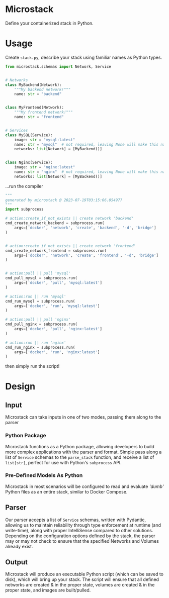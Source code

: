 # Microstack
Define your containerized stack in Python.

# Usage
Create `stack.py`, describe your stack using familiar names as Python types.
```python
from microstack.schemas import Network, Service


# Networks
class MyBackend(Network):
    """My backend network!"""
    name: str = "backend"


class MyFrontend(Network):
    """My frontend network!"""
    name: str = "frontend"


# Services
class MySQL(Service):
    image: str = "mysql:latest"
    name: str = "mysql"  # not required, leaving None will make this name lowercase
    networks: list[Network] = [MyBackend()]


class Nginx(Service):
    image: str = "nginx:latest"
    name: str = "nginx"  # not required, leaving None will make this name lowercase
    networks: list[Network] = [MyBackend()]
```
...run the compiler
```python
"""
generated by microstack @ 2023-07-19T03:15:06.054977
"""
import subprocess

# action:create_if_not_exists || create network 'backend'
cmd_create_network_backend = subprocess.run(
    args=['docker', 'network', 'create', 'backend', '-d', 'bridge']
)


# action:create_if_not_exists || create network 'frontend'
cmd_create_network_frontend = subprocess.run(
    args=['docker', 'network', 'create', 'frontend', '-d', 'bridge']
)


# action:pull || pull 'mysql'
cmd_pull_mysql = subprocess.run(
    args=['docker', 'pull', 'mysql:latest']
)

# action:run || run 'mysql'
cmd_run_mysql = subprocess.run(
    args=['docker', 'run', 'mysql:latest']
)

# action:pull || pull 'nginx'
cmd_pull_nginx = subprocess.run(
    args=['docker', 'pull', 'nginx:latest']
)

# action:run || run 'nginx'
cmd_run_nginx = subprocess.run(
    args=['docker', 'run', 'nginx:latest']
)

```
then simply run the script!



# Design


## Input
Microstack can take inputs in one of two modes, passing them along to the parser

### Python Package
Microstack functions as a Python package, allowing developers to build more complex applications with the parser and
format. Simple pass along a list of `Service` schemas to the `parse_stack` function, and receive a list of `list[str]`,
perfect for use with Python's `subprocess` API.

### Pre-Defined Models As Python
Microstack in most scenarios will be configured to read and evaluate *'dumb'* Python files as an entire stack, similar 
to Docker Compose.


## Parser
Our parser accepts a list of `Service` schemas, written with Pydantic, allowing us to maintain reliability through
type enforcement at runtime (and write-time), along with proper IntelliSense compared to other solutions. Depending on
the configuration options defined by the stack, the parser may or may not check to ensure that the specified Networks
and Volumes already exist.


## Output
Microstack will produce an executable Python script (which can be saved to disk), which will bring up your stack. The script
will ensure that all defined networks are created & in the proper state, volumes are created & in the proper state, and
images are built/pulled.
